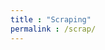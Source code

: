 ```yaml
---
title : "Scraping"
permalink : /scrap/
---
```

<script src="https://code.jquery.com/jquery-3.3.1"></script>
<script>
    alert('HEllo World')

</script>    

